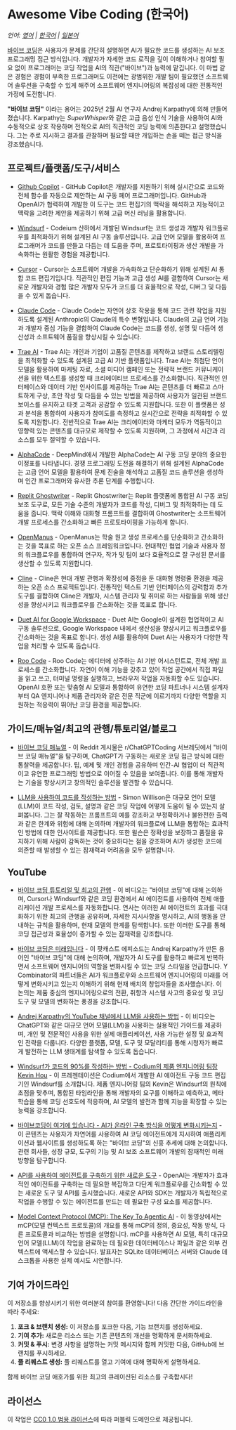 # Awesome Vibe Coding (한국어)

*언어: [영어](README.md) | [한국어](README.ko.md) | [일본어](README.ja.md)*

[바이브 코딩](https://en.wikipedia.org/wiki/Vibe_coding)은 사용자가 문제를 간단히 설명하면 AI가 필요한 코드를 생성하는 AI 보조 프로그래밍 접근 방식입니다. 개발자가 자세한 코드 로직을 깊이 이해하거나 참여할 필요 없이 프로그래머는 코딩 작업을 AI의 직관("바이브")과 능력에 맡깁니다. 이 마법 같은 경험은 경험이 부족한 프로그래머도 이전에는 광범위한 개발 팀이 필요했던 소프트웨어 솔루션을 구축할 수 있게 해주어 소프트웨어 엔지니어링의 복잡성에 대한 전통적인 가정에 도전합니다.

**"바이브 코딩"** 이라는 용어는 2025년 2월 AI 연구자 Andrej Karpathy에 의해 만들어졌습니다. Karpathy는 *SuperWhisper*와 같은 고급 음성 인식 기술을 사용하여 AI와 수동적으로 상호 작용하며 전적으로 AI의 직관적인 코딩 능력에 의존한다고 설명했습니다. 그는 주로 지시하고 결과를 관찰하며 필요할 때만 개입하는 손을 떼는 접근 방식을 강조했습니다.

## 프로젝트/플랫폼/도구/서비스

- [Github Copilot](https://github.com/features/copilot) - GitHub Copilot은 개발자를 지원하기 위해 실시간으로 코드와 전체 함수를 자동으로 제안하는 AI 구동 페어 프로그래머입니다. GitHub과 OpenAI가 협력하여 개발한 이 도구는 코드 편집기의 맥락을 해석하고 지능적이고 맥락을 고려한 제안을 제공하기 위해 고급 머신 러닝을 활용합니다.

- [Windsurf](https://codeium.com/windsurf) - Codeium 산하에서 개발된 Windsurf는 코드 생성과 개발자 워크플로우를 최적화하기 위해 설계된 AI 구동 솔루션입니다. 고급 언어 모델을 활용하여 프로그래머가 코드를 만들고 다듬는 데 도움을 주며, 프로토타이핑과 생산 개발을 가속화하는 원활한 경험을 제공합니다.

- [Cursor](https://www.cursor.com/) - Cursor는 소프트웨어 개발을 가속화하고 단순화하기 위해 설계된 AI 통합 코드 편집기입니다. 직관적인 편집 기능과 고급 생성 AI를 결합하여 Cursor는 새로운 개발자와 경험 많은 개발자 모두가 코드를 더 효율적으로 작성, 디버그 및 다듬을 수 있게 돕습니다.

- [Claude Code](https://docs.anthropic.com/en/docs/agents-and-tools/claude-code/overview) - Claude Code는 자연어 상호 작용을 통해 코드 관련 작업을 지원하도록 설계된 Anthropic의 Claude의 특수 변형입니다. Claude의 고급 언어 기능과 개발자 중심 기능을 결합하여 Claude Code는 코드를 생성, 설명 및 다듬어 생산성과 소프트웨어 품질을 향상시킬 수 있습니다.

- [Trae AI](https://www.futuretools.io/tools/trae-ai) - Trae AI는 개인과 기업이 고품질 콘텐츠를 제작하고 브랜드 스토리텔링을 최적화할 수 있도록 설계된 고급 AI 기반 플랫폼입니다. Trae AI는 최첨단 언어 모델을 활용하여 마케팅 자료, 소셜 미디어 캠페인 또는 전략적 브랜드 커뮤니케이션을 위한 텍스트를 생성할 때 크리에이티브 프로세스를 간소화합니다. 직관적인 인터페이스와 데이터 기반 인사이트를 제공하는 Trae AI는 콘텐츠를 더 빠르고 스마트하게 구상, 초안 작성 및 다듬을 수 있는 방법을 제공하여 사용자가 일관된 브랜드 보이스를 유지하고 타겟 고객과 공감할 수 있도록 지원합니다. 또한 이 플랫폼은 성과 분석을 통합하여 사용자가 참여도를 측정하고 실시간으로 전략을 최적화할 수 있도록 지원합니다. 전반적으로 Trae AI는 크리에이터와 마케터 모두가 역동적이고 영향력 있는 콘텐츠를 대규모로 제작할 수 있도록 지원하며, 그 과정에서 시간과 리소스를 모두 절약할 수 있습니다.

- [AlphaCode](https://alphacode.deepmind.com/) - DeepMind에서 개발한 AlphaCode는 AI 구동 코딩 분야의 중요한 이정표를 나타냅니다. 경쟁 프로그래밍 도전을 해결하기 위해 설계된 AlphaCode는 고급 언어 모델을 활용하여 문제 진술을 해석하고 고품질 코드 솔루션을 생성하며 인간 프로그래머와 유사한 추론 단계를 수행합니다.

- [Replit Ghostwriter](https://replit.com/learn/intro-to-ghostwriter) - Replit Ghostwriter는 Replit 플랫폼에 통합된 AI 구동 코딩 보조 도구로, 모든 기술 수준의 개발자가 코드를 작성, 디버그 및 최적화하는 데 도움을 줍니다. 맥락 이해와 대화형 프롬프트를 결합하여 Ghostwriter는 소프트웨어 개발 프로세스를 간소화하고 빠른 프로토타이핑을 가능하게 합니다.

- [OpenManus](https://github.com/mannaandpoem/OpenManus) - OpenManus는 학술 원고 생성 프로세스를 단순화하고 간소화하는 것을 목표로 하는 오픈 소스 프레임워크입니다. 현대적인 협업 기술과 사용자 정의 워크플로우를 통합하여 연구자, 작가 및 팀이 보다 효율적으로 잘 구성된 문서를 생산할 수 있도록 지원합니다.

- [Cline](https://github.com/cline/cline) - Cline은 현대 개발 관행과 확장성에 중점을 둔 대화형 명령줄 환경을 제공하는 오픈 소스 프로젝트입니다. 전통적인 텍스트 기반 인터페이스의 강력함과 추가 도구를 결합하여 Cline은 개발자, 시스템 관리자 및 취미로 하는 사람들을 위해 생산성을 향상시키고 워크플로우를 간소화하는 것을 목표로 합니다.

- [Duet AI for Google Workspace](https://workspace.google.com/blog/product-announcements/duet-ai?hl=en) - Duet AI는 Google이 설계한 협업적이고 AI 구동 솔루션으로, Google Workspace 내에서 생산성을 향상시키고 워크플로우를 간소화하는 것을 목표로 합니다. 생성 AI를 활용하여 Duet AI는 사용자가 다양한 작업을 처리할 수 있도록 돕습니다.

- [Roo Code](https://github.com/RooVetGit/Roo-Code) - Roo Code는 에디터에 상주하는 AI 기반 어시스턴트로, 전체 개발 프로세스를 간소화합니다. 자연어 이해 기능을 갖추고 있어 작업 공간에서 직접 파일을 읽고 쓰고, 터미널 명령을 실행하고, 브라우저 작업을 자동화할 수도 있습니다. OpenAI 호환 또는 맞춤형 AI 모델과 통합하여 유연한 코딩 파트너나 시스템 설계자부터 QA 엔지니어나 제품 관리자와 같은 전문 직군에 이르기까지 다양한 역할을 지원하는 적응력이 뛰어난 코딩 환경을 제공합니다.

## 가이드/매뉴얼/최고의 관행/튜토리얼/블로그

- [바이브 코딩 매뉴얼](https://www.reddit.com/r/ChatGPTCoding/comments/1j5l4xw/vibe_coding_manual/) - 이 Reddit 게시물은 r/ChatGPTCoding 서브레딧에서 "바이브 코딩 매뉴얼"을 탐구하며, ChatGPT가 구동하는 새로운 코딩 접근 방식에 대한 통찰력을 제공합니다. 팁, 예제 및 개인 경험을 공유하며 인간-AI 협업이 더 직관적이고 유연한 프로그래밍 방법으로 이어질 수 있음을 보여줍니다. 이를 통해 개발자는 기술을 향상시키고 창의적인 솔루션을 발견할 수 있습니다.

- [LLM을 사용하여 코드를 작성하는 방법](https://simonwillison.net/2025/Mar/11/using-llms-for-code/#set-reasonable-expectations) - Simon Willison은 대규모 언어 모델(LLM)이 코드 작성, 검토, 설명과 같은 코딩 작업에 어떻게 도움이 될 수 있는지 살펴봅니다. 그는 잘 작동하는 프롬프트의 예를 강조하고 부정확하거나 불완전한 출력과 같은 한계와 위험에 대해 논의하며 개발자의 워크플로에 LLM을 통합하는 효과적인 방법에 대한 인사이트를 제공합니다. 또한 윌슨은 정확성을 보장하고 품질을 유지하기 위해 사람이 감독하는 것이 중요하다는 점을 강조하며 AI가 생성한 코드에 의존할 때 발생할 수 있는 잠재력과 어려움을 모두 설명합니다.

## YouTube
- [바이브 코딩 튜토리얼 및 최고의 관행](https://www.youtube.com/watch?v=YWwS911iLhg&t=907s) - 이 비디오는 "바이브 코딩"에 대해 논의하며, Cursor나 Windsurf와 같은 코딩 환경에서 AI 에이전트를 사용하여 전체 애플리케이션 개발 프로세스를 자동화합니다. 연사는 이러한 AI 에이전트의 효과를 극대화하기 위한 최고의 관행을 공유하며, 자세한 지시사항을 명시하고, AI의 행동을 안내하는 규칙을 활용하며, 현재 모델의 한계를 탐색합니다. 또한 이러한 도구를 통해 코딩 접근성과 효율성이 증가할 수 있는 잠재력을 강조합니다.

- [바이브 코딩은 미래입니다](https://www.youtube.com/watch?v=IACHfKmZMr8&t=1606s) - 이 팟캐스트 에피소드는 Andrej Karpathy가 만든 용어인 "바이브 코딩"에 대해 논의하며, 개발자가 AI 도구를 활용하고 빠르게 반복하면서 소프트웨어 엔지니어의 역할을 변화시킬 수 있는 코딩 스타일을 언급합니다. Y Combinator의 파트너들은 AI가 워크플로우와 소프트웨어 엔지니어링의 미래를 어떻게 변화시키고 있는지 이해하기 위해 현재 배치의 창업자들을 조사했습니다. 이 논의는 제품 중심의 엔지니어링으로의 전환, 취향과 시스템 사고의 중요성 및 코딩 도구 및 모델의 변화하는 풍경을 강조합니다.

- [Andrej Karpathy의 YouTube 채널에서 LLM을 사용하는 방법](https://www.youtube.com/watch?v=EWvNQjAaOHw) - 이 비디오는 ChatGPT와 같은 대규모 언어 모델(LLM)을 사용하는 실용적인 가이드를 제공하며, 개인 및 전문적인 사용을 위한 실제 애플리케이션, 사용 가능한 설정 및 효과적인 전략을 다룹니다. 다양한 플랫폼, 모델, 도구 및 모달리티를 통해 시청자가 빠르게 발전하는 LLM 생태계를 탐색할 수 있도록 돕습니다.

- [Windsurf가 코드의 90%를 작성하는 방법 - Codium의 제품 엔지니어링 팀장 Kevin Hou](https://www.youtube.com/watch?v=bVNNvWq6dKo) - 이 프레젠테이션은 Codium에서 개발한 AI 에이전트 구동 코드 편집기인 Windsurf를 소개합니다. 제품 엔지니어링 팀의 Kevin은 Windsurf의 원칙에 초점을 맞추며, 통합된 타임라인을 통해 개발자의 요구를 이해하고 예측하고, 메타 학습을 통해 코딩 선호도에 적응하며, AI 모델의 발전과 함께 지능을 확장할 수 있는 능력을 강조합니다.

- [바이브코딩이 여기에 있습니다 - AI가 온라인 구축 방식을 어떻게 변화시키는지](https://www.youtube.com/watch?v=xxA-M3HrKrc) - 이 콘텐츠는 사용자가 자연어를 사용하여 AI 코딩 에이전트에게 지시하여 애플리케이션과 웹사이트를 생성하도록 하는 "바이브 코딩"의 신흥 추세에 대해 논의합니다. 관련 회사들, 성장 규모, 도구의 기능 및 AI 보조 소프트웨어 개발의 잠재적인 미래 방향을 탐구합니다.

- [API를 사용하여 에이전트를 구축하기 위한 새로운 도구](https://www.youtube.com/watch?v=hciNKcLwSes) - OpenAI는 개발자가 효과적인 에이전트를 구축하는 데 필요한 복잡하고 다단계 워크플로우를 간소화할 수 있는 새로운 도구 및 API를 출시했습니다. 새로운 API와 SDK는 개발자가 독립적으로 작업을 수행할 수 있는 에이전트를 만드는 데 필요한 구성 요소를 제공합니다.

- [Model Context Protocol (MCP): The Key To Agentic AI](https://www.youtube.com/watch?v=VChRPFUzJGA) - 이 동영상에서는 mCP(모델 컨텍스트 프로토콜)의 개요를 통해 mCP의 정의, 중요성, 작동 방식, 다른 프로토콜과 비교하는 방법을 설명합니다. mCP를 사용하면 AI 모델, 특히 대규모 언어 모델(LLM)이 작업을 완료하는 데 필요한 데이터베이스나 파일과 같은 외부 컨텍스트에 액세스할 수 있습니다. 발표자는 SQLite 데이터베이스 서버와 Claude 데스크톱을 사용한 실제 예시도 시연합니다.

## 기여 가이드라인

이 저장소를 향상시키기 위한 여러분의 참여를 환영합니다! 다음 간단한 가이드라인을 따라 주세요:

1. **포크 & 브랜치 생성:** 이 저장소를 포크한 다음, 기능 브랜치를 생성하세요.
2. **기여 추가:** 새로운 리소스 또는 기존 콘텐츠의 개선을 명확하게 문서화하세요.
3. **커밋 & 푸시:** 변경 사항을 설명하는 커밋 메시지와 함께 커밋한 다음, GitHub에 브랜치를 푸시하세요.
4. **풀 리퀘스트 생성:** 풀 리퀘스트를 열고 기여에 대해 명확하게 설명하세요.

함께 바이브 코딩 애호가를 위한 최고의 큐레이션된 리소스를 구축합시다!

## 라이선스

이 작업은 [CC0 1.0 범용 라이선스](https://creativecommons.org/publicdomain/zero/1.0/)에 따라 퍼블릭 도메인으로 제공됩니다.